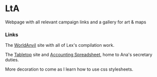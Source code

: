 <html>
	<head>
		<link rel="stylesheet"  href="style.css">
	</head>
	<body>
    	<h1 id = "top homepage">LtA</h1>
        <p>Webpage with all relevant campaign links and a gallery for art & maps</p>
    	<h3 id = "links">Links</h3>
		<p>The <a href = "http://www.worldanvil.com/epic/oDytS1c3U5o65cgw7Yzq0gUFdz6f6o/join/lFYh-CIsA-RExHZd">WorldAnvil<a> site with all of Lex's compilation work.</p>
		<p>The <a href = "https://new.tableplop.com/join/keep-brawl-search-spider">Tabletop</a> site and <a href = "https://docs.google.com/spreadsheets/d/1piLg9X9GeZhkd5vz2IbA2fTla8D1TtA9XDi2Ix5oSlM/edit?gid=0#gid=0">Accounting Spreadsheet</a>, home to Ana's secretary duties.</p>
		<p>More decoration to come as I learn how to use css stylesheets.</p>
	</body>
</html>

